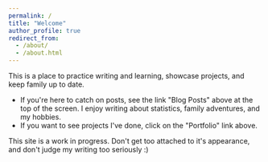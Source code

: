 ```yaml
---
permalink: /
title: "Welcome"
author_profile: true
redirect_from: 
  - /about/
  - /about.html
---
```


This is a place to practice writing and learning, showcase projects, and keep family up to date. 

- If you're here to catch on posts, see the link "Blog Posts" above at the top of the screen. I enjoy writing about statistics, family adventures, and my hobbies.
- If you want to see projects I've done, click on the "Portfolio" link above.

This site is a work in progress. Don't get too attached to it's appearance, and don't judge my writing too seriously :)
